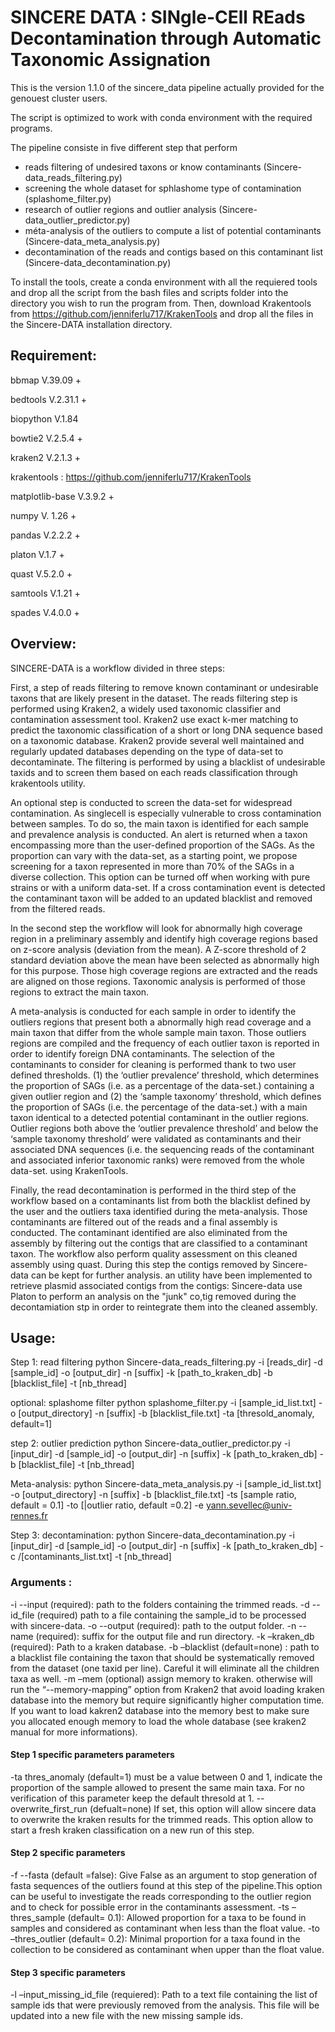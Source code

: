# SINCERE DATA : SINgle-CEll REads Decontamination through Automatic Taxonomic Assignation

This is the version 1.1.0 of the sincere_data pipeline actually provided for the genouest cluster users. 

The script is optimized to work with conda environment with the required programs.

The pipeline consiste in five different step that perform

- reads filtering of undesired taxons or know contaminants (Sincere-data_reads_filtering.py)
- screening the whole dataset for sphlashome type of contamination (splashome_filter.py)
- research of outlier regions and outlier analysis (Sincere-data_outlier_predictor.py)
- méta-analysis of the outliers to compute a list of potential contaminants (Sincere-data_meta_analysis.py)
- decontamination of the reads and contigs based on this contaminant list (Sincere-data_decontamination.py)


To install the tools, create a conda environment with all the requiered tools and drop all the script from the bash files and scripts folder into the directory you wish to run the program from. Then, download Krakentools from https://github.com/jenniferlu717/KrakenTools and drop all the files in the Sincere-DATA installation directory.

## Requirement:
bbmap V.39.09 +

bedtools V.2.31.1 +

biopython V.1.84

bowtie2 V.2.5.4 +

kraken2 V.2.1.3 +

krakentools : https://github.com/jenniferlu717/KrakenTools

matplotlib-base V.3.9.2 +

numpy V. 1.26 +

pandas V.2.2.2 +

platon V.1.7 +

quast V.5.2.0 +

samtools V.1.21 +

spades V.4.0.0 +

## Overview: 

SINCERE-DATA is a workflow divided in three steps:

First, a step of reads filtering to remove known contaminant or undesirable taxons that are likely present in the dataset. The reads filtering step is performed using Kraken2, a widely used taxonomic classifier and contamination assessment tool. Kraken2 use exact k-mer matching to predict the taxonomic classification of a short or long DNA sequence based on a taxonomic database. Kraken2 provide several well maintained and regularly updated databases depending on the type of data-set to decontaminate. The filtering is performed by using a blacklist of undesirable taxids and to screen them based on each reads classification through krakentools utility.

An optional step is conducted to screen the data-set for widespread contamination. As singlecell is especially vulnerable to cross contamination between samples. To do so, the main taxon is identified for each sample and prevalence analysis is conducted. An alert is returned when a taxon encompassing more than the user-defined proportion of the SAGs. As the proportion can vary with the data-set, as a starting point, we propose screening for a taxon represented in more than 70% of the SAGs in a diverse collection. This option can be turned off when working with pure strains or with a uniform data-set. If a cross contamination event is detected the contaminant taxon will be added to an updated blacklist and removed from the filtered reads.

In the second step the workflow will look for abnormally high coverage region in a preliminary assembly and identify high coverage regions based on z-score analysis (deviation from the mean). A Z-score threshold of 2 standard deviation above the mean have been selected as abnormally high for this purpose.  Those high coverage regions are extracted and the reads are aligned on those regions. Taxonomic analysis is performed of those regions to extract the main taxon.

A meta-analysis is conducted for each sample in order to identify the outliers regions that present both a abnormally high read coverage and a main taxon that differ from the whole sample main taxon. Those outliers regions are compiled and the frequency of each outlier taxon is reported in order to identify foreign DNA contaminants. The selection of the contaminants to consider for cleaning is performed thank to two user defined thresholds. (1) the ‘outlier prevalence’ threshold, which determines the proportion of SAGs (i.e. as a percentage of the data-set.) containing a given outlier region and (2) the ‘sample taxonomy’ threshold, which defines the proportion of SAGs (i.e. the percentage of the data-set.) with a main taxon identical to a detected potential contaminant in the outlier regions. Outlier regions both above the ‘outlier prevalence threshold’ and below the ‘sample taxonomy threshold’ were validated as contaminants and their associated DNA sequences (i.e. the sequencing reads of the contaminant and associated inferior taxonomic ranks) were removed from the whole data-set. using KrakenTools.

Finally, the read decontamination is performed in the third step of the workflow based on a contaminants list from both the blacklist defined by the user and the outliers taxa identified during the meta-analysis. Those contaminants are filtered out of the reads and a final assembly is conducted. The contaminant identified are also eliminated from the assembly by filtering out the contigs that are classified to a contaminant taxon. The workflow also perform quality assessment on this cleaned assembly using quast. During this step the contigs removed by Sincere-data can be kept for further analysis. an utility have been implemented to retrieve plasmid associated contigs from the contigs: Sincere-data use Platon to perform an analysis on the "junk" co,tig removed during the decontamiation stp in order to reintegrate them into the cleaned assembly.

## Usage:

Step 1: read filtering
python Sincere-data_reads_filtering.py -i [reads_dir] -d [sample_id] -o [output_dir] -n [suffix] -k [path_to_kraken_db] -b [blacklist_file] -t [nb_thread]

optional: splashome filter
python splashome_filter.py -i [sample_id_list.txt] -o [output_directory] -n [suffix] -b [blacklist_file.txt] -ta [thresold_anomaly, default=1]

step 2: outlier prediction
python Sincere-data_outlier_predictor.py -i [input_dir] -d [sample_id] -o [output_dir] -n [suffix] -k [path_to_kraken_db] -b [blacklist_file] -t [nb_thread]

Meta-analysis:
python Sincere-data_meta_analysis.py -i [sample_id_list.txt] -o [output_directory] -n [suffix] -b [blacklist_file.txt] -ts [sample ratio, default = 0.1]  -to [|outlier ratio, default =0.2] -e yann.sevellec@univ-rennes.fr

Step 3: decontamination:
python Sincere-data_decontamination.py -i [input_dir] -d [sample_id] -o [output_dir] -n [suffix] -k [path_to_kraken_db] -c /[contaminants_list.txt] -t [nb_thread]

 ### Arguments :

-i --input (required): path to the folders containing the trimmed reads.
-d --id_file (required) path to a file containing the sample_id to be processed with sincere-data.
-o --output (required): path to the output folder.
-n --name (required): suffix for the output file and run directory.
-k –kraken_db (required): Path to a kraken database.
-b –blacklist (default=none) : path to a blacklist file containing the taxon that should be systematically removed from the dataset (one taxid per line). Careful it will eliminate all the children taxa as well.
-m –mem (optional) assign memory to kraken. otherwise will run the “--memory-mapping” option from Kraken2 that avoid loading kraken database into the memory but require significantly higher computation time. If you want to load kakren2 database into the memory best to make sure you allocated enough memory to load the whole database (see kraken2 manual for more informations).

#### Step 1 specific parameters parameters
-ta thres_anomaly (default=1) must be a value between 0 and 1, indicate the proportion of the sample allowed to present the same main taxa. For no verification of this parameter keep the default thresold at 1.
--overwrite_first_run (defualt=none) If set, this option will allow sincere data to overwrite the kraken results for the trimmed reads. This option allow to start a fresh kraken classification on a new run of this step.

#### Step 2 specific parameters
-f --fasta (default =false): Give False as an argument to stop generation of fasta sequences of the outliers found at this step of the pipeline.This option can be useful to investigate the reads corresponding to the outlier region and to check for possible error in the contaminants assessment.
-ts –thres_sample (default= 0.1): Allowed proportion for a taxa to be found in samples and considered as contaminant when less than the float value.
-to –thres_outlier (default= 0.2): Minimal proportion for a taxa found in the collection to be considered as contaminant when upper than the float value.

#### Step 3 specific parameters
-l –input_missing_id_file (requiered): Path to a text file containing the list of sample ids that were previously removed from the analysis. This file will be updated into a new file with the new missing sample ids.

